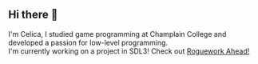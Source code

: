 ## Hi there 👋
I'm Celica, I studied game programming at Champlain College and developed a passion for low-level programming.
<br/>I'm currently working on a project in SDL3! Check out <a href="https://github.com/Sodaguts/SDL3_Roguelike_Project"> Roguework Ahead!</a>

<!--
**Sodaguts/Sodaguts** is a ✨ _special_ ✨ repository because its `README.md` (this file) appears on your GitHub profile.

Here are some ideas to get you started:

- 🔭 I’m currently working on ...
- 🌱 I’m currently learning ...
- 👯 I’m looking to collaborate on ...
- 🤔 I’m looking for help with ...
- 💬 Ask me about ...
- 📫 How to reach me: ...
- 😄 Pronouns: ...
- ⚡ Fun fact: ...
-->
